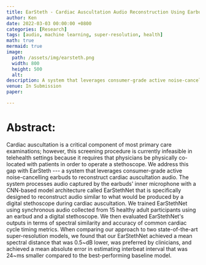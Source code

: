 ```yaml
---
title: EarSteth - Cardiac Auscultation Audio Reconstruction Using Earbuds
author: Ken
date: 2022-03-03 00:00:00 +0800
categories: [Research]
tags: [audio, machine learning, super-resolution, health]
math: true
mermaid: true
image:
  path: /assets/img/earsteth.png
  width: 800
  height: 500
  alt: 
description: A system that leverages consumer-grade active noise-cancelling earbuds to reconstruct cardiac auscultation audio (i.e., a phonocardiagram)
venue: In Submission
paper: 

---
```


# Abstract:

Cardiac auscultation is a critical component of most primary care examinations; however, this screening procedure is currently infeasible in telehealth settings because it requires that physicians be physically co-located with patients in order to operate a stethoscope. We address this gap with EarSteth --- a system that leverages consumer-grade active noise-cancelling earbuds to reconstruct cardiac auscultation audio.
The system processes audio captured by the earbuds' inner microphone with a CNN-based model architecture called EarStethNet that is specifically designed to reconstruct audio similar to what would be produced by a digital stethoscope during cardiac auscultation.
We trained EarStethNet using synchronous audio collected from 15 healthy adult participants using an earbud and a digital stethoscope.
We then evaluated EarStethNet's outputs in terms of spectral similarity and accuracy of common cardiac cycle timing metrics.
When comparing our approach to two state-of-the-art super-resolution models, we found that our EarStethNet achieved a mean spectral distance that was 0.5~dB lower, was preferred by clinicians, and achieved a mean absolute error in estimating interbeat interval that was 24~ms smaller compared to the best-performing baseline model.